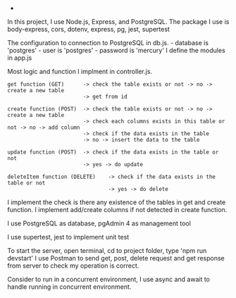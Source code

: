 -
In this project, I use Node.js, Express, and PostgreSQL. 
The package I use is body-express, cors, dotenv, express, pg, jest, supertest

The configuration to connection to PostgreSQL in db.js. 
    - database is 'postgres'
    - user is 'postgres'
    - password is 'mercury'
I define the modules in app.js

Most logic and function I implment in controller.js.

    get function (GET)      -> check the table exists or not -> no -> create a new table
                            -> get from id

    create function (POST)  -> check the table exists or not -> no -> create a new table
                            -> check each columns exists in this table or not -> no -> add column
                            -> check if the data exists in the table 
                            -> no -> insert the data to the table
    
    update function (POST)  -> check if the data exists in the table or not
                            -> yes -> do update  
    
    deleteItem function (DELETE)    -> check if the data exists in the table or not
                                    -> yes -> do delete

I implement the check is there any existence of the tables in get and create function. 
I implement add/create columns if not detected in create function.

I use PostgreSQL as database, pgAdmin 4 as management tool 

I use supertest, jest to implement unit test

To start the server, open terminal, cd to project folder, type 'npm run devstart'
I use Postman to send get, post, delete request and get response from server to check my operation is correct. 

Consider to run in a concurrent environment, I use async and await to handle running in concurrent environment. 
